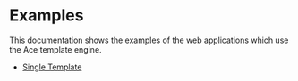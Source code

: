 # Examples

This documentation shows the examples of the web applications which use the Ace template engine.

* [Single Template](https://github.com/yosssi/ace/tree/master/examples/single_template)

